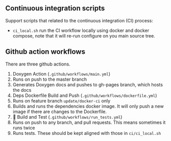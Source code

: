 ## Continuous integration scripts

Support scripts that related to the continuous integration (CI) process:

- `ci_local.sh` run the CI workflow locally using docker and docker compose, note that it will re-run configure on you main source tree.

## Github action workflows

There are three github actions. 

1. Doxygen Action (`.github/workflows/main.yml`)
  1. Runs on push to the master branch 
  2. Generates Doxygen docs and pushes to gh-pages branch, which hosts the docs
2. Deps Dockerfile Build and Push (`.github/workflows/dockerfile.yml`)
  1. Runs on feature branch `update/docker-ci` only
  2. Builds and runs the dependencies docker image. It will only push a new image if there are changes to the Dockerfile. 
3. 🧪 Build and Test (`.github/workflows/run_tests.yml`)
  1. Runs on push to any branch, and pull requests. This means sometimes it runs twice
  2. Runs tests. These should be kept aligned with those in `ci/ci_local.sh`
